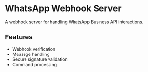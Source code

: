 # WhatsApp Webhook Server

A webhook server for handling WhatsApp Business API interactions.

## Features

- Webhook verification
- Message handling
- Secure signature validation
- Command processing